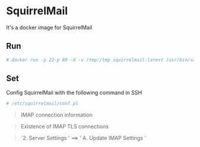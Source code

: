 # SquirrelMail

It's a docker image for SquirrelMail

## Run

```sh
# docker run -p 22-p 80 -d -v /tmp:/tmp squirrelmail:latest /usr/bin/supervisord
```

## Set

Config SquirrelMail with the following command in SSH

```sh
# /etc/squirrelmail/conf.pl
```

> IMAP connection information

> Existence of IMAP TLS connections

>  `2. Server Settings ' ==&gt; ' A. Update IMAP Settings '


